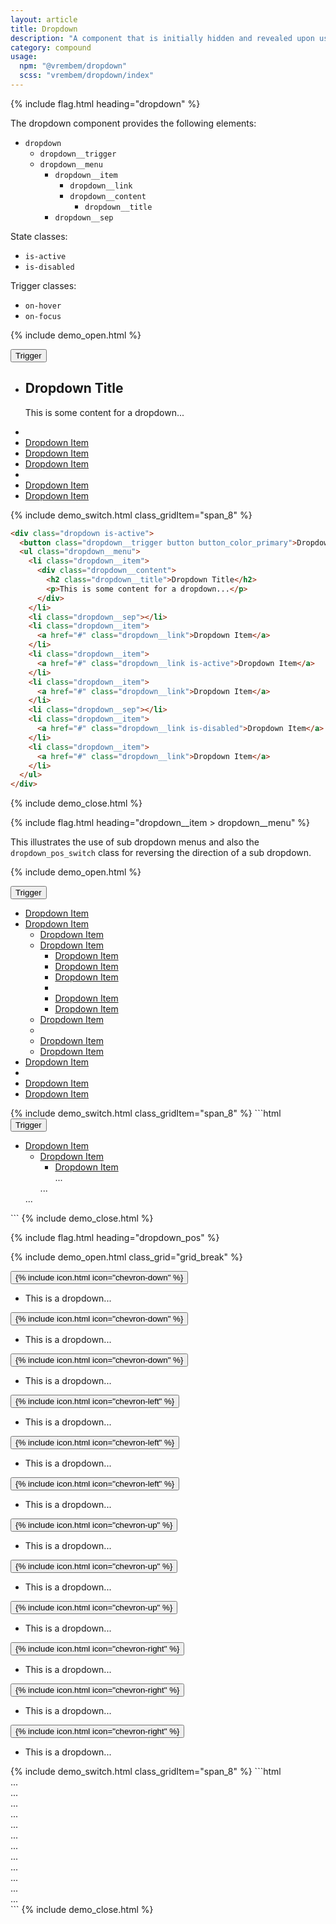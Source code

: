 ```yaml
---
layout: article
title: Dropdown
description: "A component that is initially hidden and revealed upon user interaction either through a click or hover event. Dropdown components typically display lists of possible actions or navigation."
category: compound
usage:
  npm: "@vrembem/dropdown"
  scss: "vrembem/dropdown/index"
---
```


{% include flag.html heading="dropdown" %}

<div class="type" markdown="1">

The dropdown component provides the following elements:

* `dropdown`
  * `dropdown__trigger`
  * `dropdown__menu`
    * `dropdown__item`
      * `dropdown__link`
      * `dropdown__content`
        * `dropdown__title`
    * `dropdown__sep`

State classes:

* `is-active`
* `is-disabled`

Trigger classes:

* `on-hover`
* `on-focus`

</div>

{% include demo_open.html %}

<div class="dropdown is-active">
  <button class="dropdown__trigger button button_color_primary">Trigger</button>
  <ul class="dropdown__menu">
    <li class="dropdown__item">
      <div class="dropdown__content">
        <h2 class="dropdown__title">Dropdown Title</h2>
        <p>This is some content for a dropdown...</p>
      </div>
    </li>
    <li class="dropdown__sep"></li>
    <li class="dropdown__item">
      <a href="#" class="dropdown__link">Dropdown Item</a>
    </li>
    <li class="dropdown__item">
      <a href="#" class="dropdown__link is-active">Dropdown Item</a>
    </li>
    <li class="dropdown__item">
      <a href="#" class="dropdown__link">Dropdown Item</a>
    </li>
    <li class="dropdown__sep"></li>
    <li class="dropdown__item">
      <a href="#" class="dropdown__link is-disabled">Dropdown Item</a>
    </li>
    <li class="dropdown__item">
      <a href="#" class="dropdown__link">Dropdown Item</a>
    </li>
  </ul>
</div>

{% include demo_switch.html class_gridItem="span_8" %}

```html
<div class="dropdown is-active">
  <button class="dropdown__trigger button button_color_primary">Dropdown</button>
  <ul class="dropdown__menu">
    <li class="dropdown__item">
      <div class="dropdown__content">
        <h2 class="dropdown__title">Dropdown Title</h2>
        <p>This is some content for a dropdown...</p>
      </div>
    </li>
    <li class="dropdown__sep"></li>
    <li class="dropdown__item">
      <a href="#" class="dropdown__link">Dropdown Item</a>
    </li>
    <li class="dropdown__item">
      <a href="#" class="dropdown__link is-active">Dropdown Item</a>
    </li>
    <li class="dropdown__item">
      <a href="#" class="dropdown__link">Dropdown Item</a>
    </li>
    <li class="dropdown__sep"></li>
    <li class="dropdown__item">
      <a href="#" class="dropdown__link is-disabled">Dropdown Item</a>
    </li>
    <li class="dropdown__item">
      <a href="#" class="dropdown__link">Dropdown Item</a>
    </li>
  </ul>
</div>
```

{% include demo_close.html %}

{% include flag.html heading="dropdown__item > dropdown__menu" %}

<div class="type" markdown="1">

This illustrates the use of sub dropdown menus and also the `dropdown_pos_switch` class for reversing the direction of a sub dropdown.

</div>

{% include demo_open.html %}
<div class="dropdown on-hover">
  <button class="dropdown__trigger button button_color_primary">Trigger</button>
  <ul class="dropdown__menu">
    <li class="dropdown__item">
      <a href="#" class="dropdown__link">Dropdown Item</a>
    </li>
    <li class="dropdown__item dropdown on-hover">
      <a href="#" class="dropdown__link">Dropdown Item</a>
      <ul class="dropdown__menu">
        <li class="dropdown__item">
          <a href="#" class="dropdown__link">Dropdown Item</a>
        </li>
        <li class="dropdown__item dropdown dropdown_pos_switch on-hover">
          <a href="#" class="dropdown__link">Dropdown Item</a>
          <ul class="dropdown__menu">
            <li class="dropdown__item">
              <a href="#" class="dropdown__link">Dropdown Item</a>
            </li>
            <li class="dropdown__item">
              <a href="#" class="dropdown__link">Dropdown Item</a>
            </li>
            <li class="dropdown__item">
              <a href="#" class="dropdown__link">Dropdown Item</a>
            </li>
            <li class="dropdown__sep"></li>
            <li class="dropdown__item">
              <a href="#" class="dropdown__link is-disabled">Dropdown Item</a>
            </li>
            <li class="dropdown__item">
              <a href="#" class="dropdown__link">Dropdown Item</a>
            </li>
          </ul>
        </li>
        <li class="dropdown__item">
          <a href="#" class="dropdown__link">Dropdown Item</a>
        </li>
        <li class="dropdown__sep"></li>
        <li class="dropdown__item">
          <a href="#" class="dropdown__link is-disabled">Dropdown Item</a>
        </li>
        <li class="dropdown__item">
          <a href="#" class="dropdown__link">Dropdown Item</a>
        </li>
      </ul>
    </li>
    <li class="dropdown__item">
      <a href="#" class="dropdown__link">Dropdown Item</a>
    </li>
    <li class="dropdown__sep"></li>
    <li class="dropdown__item">
      <a href="#" class="dropdown__link is-disabled">Dropdown Item</a>
    </li>
    <li class="dropdown__item">
      <a href="#" class="dropdown__link">Dropdown Item</a>
    </li>
  </ul>
</div>
{% include demo_switch.html class_gridItem="span_8" %}
```html
<div class="dropdown is-active">
  <button class="dropdown__trigger button button_color_primary">Trigger</button>
  <ul class="dropdown__menu">
    <li class="dropdown__item">
      <a href="#" class="dropdown__link">Dropdown Item</a>
      <ul class="dropdown__menu">
        <li class="dropdown__item">
          <a href="#" class="dropdown__link">Dropdown Item</a>
          <ul class="dropdown__menu dropdown_pos_switch">
            <li class="dropdown__item">
              <a href="#" class="dropdown__link">Dropdown Item</a>
            </li>
            ...
          </ul>
        </li>
        ...
      </ul>
    </li>
    ...
  </ul>
</div>
```
{% include demo_close.html %}

{% include flag.html heading="dropdown_pos" %}

{% include demo_open.html class_grid="grid_break" %}
<div class="level">
  <div class="dropdown dropdown_pos_down-left on-hover">
    <button class="button button_icon">
      {% include icon.html icon="chevron-down" %}
    </button>
    <ul class="dropdown__menu">
      <li class="dropdown__item dropdown__content">This is a dropdown...</li>
    </ul>
  </div><!-- .dropdown -->
  <div class="dropdown dropdown_pos_down on-hover">
    <button class="button button_icon">
      {% include icon.html icon="chevron-down" %}
    </button>
    <ul class="dropdown__menu">
      <li class="dropdown__item dropdown__content">This is a dropdown...</li>
    </ul>
  </div><!-- .dropdown -->
  <div class="dropdown dropdown_pos_down-right on-hover">
    <button class="button button_icon">
      {% include icon.html icon="chevron-down" %}
    </button>
    <ul class="dropdown__menu">
      <li class="dropdown__item dropdown__content">This is a dropdown...</li>
    </ul>
  </div><!-- .dropdown -->
  <div class="dropdown dropdown_pos_left-down on-hover">
    <button class="button button_icon">
      {% include icon.html icon="chevron-left" %}
    </button>
    <ul class="dropdown__menu">
      <li class="dropdown__item dropdown__content">This is a dropdown...</li>
    </ul>
  </div><!-- .dropdown -->
  <div class="dropdown dropdown_pos_left on-hover">
    <button class="button button_icon">
      {% include icon.html icon="chevron-left" %}
    </button>
    <ul class="dropdown__menu">
      <li class="dropdown__item dropdown__content">This is a dropdown...</li>
    </ul>
  </div><!-- .dropdown -->
  <div class="dropdown dropdown_pos_left-up on-hover">
    <button class="button button_icon">
      {% include icon.html icon="chevron-left" %}
    </button>
    <ul class="dropdown__menu">
      <li class="dropdown__item dropdown__content">This is a dropdown...</li>
    </ul>
  </div><!-- .dropdown -->
  <div class="dropdown dropdown_pos_up-left on-hover">
    <button class="button button_icon">
      {% include icon.html icon="chevron-up" %}
    </button>
    <ul class="dropdown__menu">
      <li class="dropdown__item dropdown__content">This is a dropdown...</li>
    </ul>
  </div><!-- .dropdown -->
  <div class="dropdown dropdown_pos_up on-hover">
    <button class="button button_icon">
      {% include icon.html icon="chevron-up" %}
    </button>
    <ul class="dropdown__menu">
      <li class="dropdown__item dropdown__content">This is a dropdown...</li>
    </ul>
  </div><!-- .dropdown -->
  <div class="dropdown dropdown_pos_up-right on-hover">
    <button class="button button_icon">
      {% include icon.html icon="chevron-up" %}
    </button>
    <ul class="dropdown__menu">
      <li class="dropdown__item dropdown__content">This is a dropdown...</li>
    </ul>
  </div><!-- .dropdown -->
  <div class="dropdown dropdown_pos_right-down on-hover">
    <button class="button button_icon">
      {% include icon.html icon="chevron-right" %}
    </button>
    <ul class="dropdown__menu">
      <li class="dropdown__item dropdown__content">This is a dropdown...</li>
    </ul>
  </div><!-- .dropdown -->
  <div class="dropdown dropdown_pos_right on-hover">
    <button class="button button_icon">
      {% include icon.html icon="chevron-right" %}
    </button>
    <ul class="dropdown__menu">
      <li class="dropdown__item dropdown__content">This is a dropdown...</li>
    </ul>
  </div><!-- .dropdown -->
  <div class="dropdown dropdown_pos_right-up on-hover">
    <button class="button button_icon">
      {% include icon.html icon="chevron-right" %}
    </button>
    <ul class="dropdown__menu">
      <li class="dropdown__item dropdown__content">This is a dropdown...</li>
    </ul>
  </div><!-- .dropdown -->
</div><!-- .demo__group -->
{% include demo_switch.html class_gridItem="span_8" %}
```html
<div class="dropdown dropdown_pos_up-left">...</div>
<div class="dropdown dropdown_pos_up">...</div>
<div class="dropdown dropdown_pos_up-right">...</div>
<div class="dropdown dropdown_pos_down-left">...</div>
<div class="dropdown dropdown_pos_down">...</div>
<div class="dropdown dropdown_pos_down-right">...</div>
<div class="dropdown dropdown_pos_left-up">...</div>
<div class="dropdown dropdown_pos_left">...</div>
<div class="dropdown dropdown_pos_left-down">...</div>
<div class="dropdown dropdown_pos_right-up">...</div>
<div class="dropdown dropdown_pos_right">...</div>
<div class="dropdown dropdown_pos_right-down">...</div>
```
{% include demo_close.html %}
